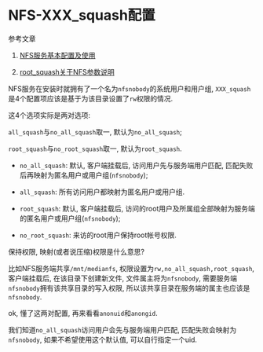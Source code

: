 # NFS-XXX_squash配置

参考文章

1. [NFS服务基本配置及使用](https://www.cnblogs.com/lykyl/archive/2013/06/14/3136921.html)

2. [root_squash关于NFS参数说明](http://www.360doc.com/content/14/0527/00/17617523_381280598.shtml)

NFS服务在安装时就拥有了一个名为`nfsnobody`的系统用户和用户组, `XXX_squash`是4个配置项应该是基于为该目录设置了`rw`权限的情况.

这4个选项实际是两对选项:

`all_squash`与`no_all_squash`取一, 默认为`no_all_squash`; 

`root_squash`与`no_root_squash`取一, 默认为`root_squash`.

- `no_all_squash`: 默认, 客户端挂载后, 访问用户先与服务端用户匹配, 匹配失败后再映射为匿名用户或用户组(`nfsnobody`); 
- `all_squash`: 所有访问用户都映射为匿名用户或用户组.

- `root_squash`: 默认, 客户端挂载后, 访问的root用户及所属组全部映射为服务端的匿名用户或用户组(`nfsnobody`);
- `no_root_squash`: 来访的root用户保持root帐号权限.

保持权限, 映射(或者说压缩)权限是什么意思?

比如NFS服务端共享`/mnt/medianfs`, 权限设置为`rw,no_all_squash,root_squash`, 客户端挂载后, 在该目录下创建新文件, 文件属主将为`nfsnobody`, 需要服务端`nfsnobody`拥有该共享目录的写入权限, 所以该共享目录在服务端的属主也应该是`nfsnobody`.

ok, 懂了这两对配置, 再来看看`anonuid`和`anongid`.

我们知道`no_all_squash`访问用户会先与服务端用户匹配, 匹配失败会映射为`nfsnobody`, 如果不希望使用这个默认值, 可以自行指定一个uid.

